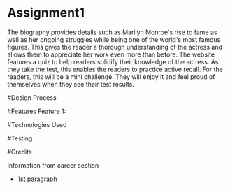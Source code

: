 # Assignment1
 The biography provides details such as Marilyn Monroe's rise to fame as well as her ongoing struggles while being one of the world's most famous figures. This gives the reader a thorough understanding of the actress and allows them to appreciate her work even more than before. The website features a quiz to help readers solidify their knowledge of the actress. As they take the test, this enables the readers to practice active recall. For the readers, this will be a mini challenge. They will enjoy it and feel proud of themselves when they see their test results.

 #Design Process

 #Features 
 Feature 1: 

 #Technologies Used

 #Testing 

 #Credits 

 Information from career section
 - [1st paragraph](https://www.liveabout.com/marilyn-monroe-1779827)

   
